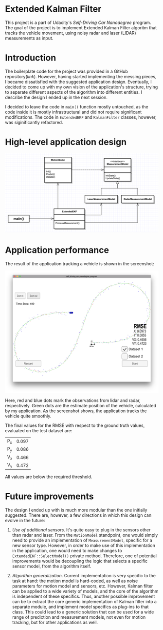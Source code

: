 # Extended Kalman Filter 

This project is a part of Udacity's *Self-Driving Car Nanodegree* program. The
goal of the project is to implement Extended Kalman Filter algoritm that tracks
the vehicle movement, using noisy radar and laser (LIDAR) measurements as input.

# Introduction

The boilerplate code for the project was provided in a GitHub
repository(*link*). However, having started implementing the messing pieces, I
became dissatisfied with the suggested application design. Eventually, I decided
to come up with my own vision of the application's structure, trying to separate
different aspects of the algorithm into different entities. I describe the
design I ended up in the next session.

I decided to leave the code in `main()` function mostly untouched, as the code
inside it is mostly infrastructural and did not require significant
modifications. The code in `ExtendedEKF` and `KalmanFilter` classes, however,
was siginificantly refactored. 

# High-level application design

![UML diagram](writeup/app-structure.png)

# Application performance

The result of the application tracking a vehicle is shown in the screenshot:

![Screenshot](writeup/screenshot.png)

Here, red and blue dots mark the observations from lidar and radar,
respectively. Green dots are the estimate position of the vehicle, calculated by
my application. As the screenshot shows, the application tracks the vehicle
quite smoothly. 

The final values for the RMSE with respect to the ground truth values, evaluated
on the test dataset are: 

|               |       |
|---------------|-------|
| P<sub>x</sub> | 0.097 |
| P<sub>y</sub> | 0.086 |
| V<sub>x</sub> | 0.466 |
| V<sub>y</sub> | 0.472 |

All values are below the required threshold. 

# Future improvements

The design I ended up with is much more modular than the one initially
suggested. There are, however, a few directions in which this design can evolve
in the future: 

1. *Use of additional sensors*. It's quite easy to plug in the sensors other
than radar and laser. From the `MotionModel` standpoint, one would simply need
to provide an implementation of `MeasurementModel`, specific for a new sensor
type. However, in order to make use of this implementation in the application,
one would need to make changes to `ExtendedEKF::SelectModel()` private method.
Therefore, one of potential improvements would be decoupling the logic that
selects a specific sensor model, from the algorithm itself.

2. *Algorithm generalization*. Current implementation is very specific to the
task at hand: the motion model is hard-coded, as well as noise parameters for
motion model and sensors, etc. However, Kalman filter can be applied to a wide
variety of models, and the core of the algorithm is independent of these
specifics. Thus, another possible improvement can be to extract the core generic
implementation of Kalman filter into a separate module, and implement model
specifics as plug-ins to that class. This could lead to a generic solution that
can be used for a wide range of prediction and measurement models, not even for
motion tracking, but for other applications as well.

